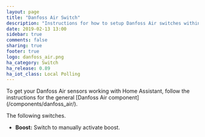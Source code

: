 ```yaml
---
layout: page
title: "Danfoss Air Switch"
description: "Instructions for how to setup Danfoss Air switches within Home Assistant."
date: 2019-02-13 13:00
sidebar: true
comments: false
sharing: true
footer: true
logo: danfoss_air.png
ha_category: Switch
ha_release: 0.89
ha_iot_class: Local Polling
---
```


<p class='note'>
To get your Danfoss Air sensors working with Home Assistant, follow the instructions for the general [Danfoss Air component](/components/danfoss_air/).
</p>

The following switches.

* **Boost:** Switch to manually activate boost.
